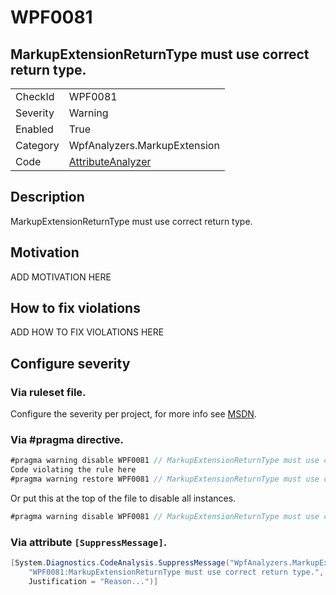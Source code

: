 # WPF0081
## MarkupExtensionReturnType must use correct return type.

<!-- start generated table -->
<table>
  <tr>
    <td>CheckId</td>
    <td>WPF0081</td>
  </tr>
  <tr>
    <td>Severity</td>
    <td>Warning</td>
  </tr>
  <tr>
    <td>Enabled</td>
    <td>True</td>
  </tr>
  <tr>
    <td>Category</td>
    <td>WpfAnalyzers.MarkupExtension</td>
  </tr>
  <tr>
    <td>Code</td>
    <td><a href="https://github.com/DotNetAnalyzers/WpfAnalyzers/blob/master/WpfAnalyzers/NodeAnalyzers/AttributeAnalyzer.cs">AttributeAnalyzer</a></td>
  </tr>
</table>
<!-- end generated table -->

## Description

MarkupExtensionReturnType must use correct return type.

## Motivation

ADD MOTIVATION HERE

## How to fix violations

ADD HOW TO FIX VIOLATIONS HERE

<!-- start generated config severity -->
## Configure severity

### Via ruleset file.

Configure the severity per project, for more info see [MSDN](https://msdn.microsoft.com/en-us/library/dd264949.aspx).

### Via #pragma directive.
```C#
#pragma warning disable WPF0081 // MarkupExtensionReturnType must use correct return type.
Code violating the rule here
#pragma warning restore WPF0081 // MarkupExtensionReturnType must use correct return type.
```

Or put this at the top of the file to disable all instances.
```C#
#pragma warning disable WPF0081 // MarkupExtensionReturnType must use correct return type.
```

### Via attribute `[SuppressMessage]`.

```C#
[System.Diagnostics.CodeAnalysis.SuppressMessage("WpfAnalyzers.MarkupExtension", 
    "WPF0081:MarkupExtensionReturnType must use correct return type.", 
    Justification = "Reason...")]
```
<!-- end generated config severity -->